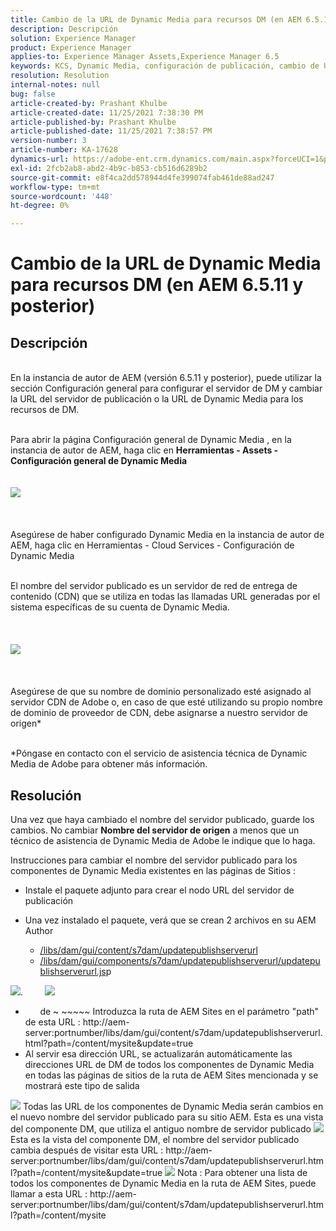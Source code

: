 ```yaml
---
title: Cambio de la URL de Dynamic Media para recursos DM (en AEM 6.5.11 y posterior)
description: Descripción
solution: Experience Manager
product: Experience Manager
applies-to: Experience Manager Assets,Experience Manager 6.5
keywords: KCS, Dynamic Media, configuración de publicación, cambio de URL de DM
resolution: Resolution
internal-notes: null
bug: false
article-created-by: Prashant Khulbe
article-created-date: 11/25/2021 7:38:30 PM
article-published-by: Prashant Khulbe
article-published-date: 11/25/2021 7:38:57 PM
version-number: 3
article-number: KA-17628
dynamics-url: https://adobe-ent.crm.dynamics.com/main.aspx?forceUCI=1&pagetype=entityrecord&etn=knowledgearticle&id=98388241-274e-ec11-8c62-00224804e5cb
exl-id: 2fcb2ab8-abd2-4b9c-b853-cb516d6289b2
source-git-commit: e8f4ca2dd578944d4fe399074fab461de88ad247
workflow-type: tm+mt
source-wordcount: '448'
ht-degree: 0%

---
```


# Cambio de la URL de Dynamic Media para recursos DM (en AEM 6.5.11 y posterior)

## Descripción

<br>En la instancia de autor de AEM (versión 6.5.11 y posterior), puede utilizar la sección Configuración general para configurar el servidor de DM y cambiar la URL del servidor de publicación o la URL de Dynamic Media para los recursos de DM.

<br>Para abrir la página Configuración general de Dynamic Media , en la instancia de autor de AEM, haga clic en <b>Herramientas - Assets - Configuración general de Dynamic Media</b>
<br> <br><br>![](assets/___99388241-274e-ec11-8c62-00224804e5cb___.png)<br><br> <br><br>Asegúrese de haber configurado Dynamic Media en la instancia de autor de AEM, haga clic en Herramientas - Cloud Services - Configuración de Dynamic Media

<br>El nombre del servidor publicado es un servidor de red de entrega de contenido (CDN) que se utiliza en todas las llamadas URL generadas por el sistema específicas de su cuenta de Dynamic Media.<br><br> <br><br>![](assets/___9c388241-274e-ec11-8c62-00224804e5cb___.png)<br><br> <br><br>Asegúrese de que su nombre de dominio personalizado esté asignado al servidor CDN de Adobe o, en caso de que esté utilizando su propio nombre de dominio de proveedor de CDN, debe asignarse a nuestro servidor de origen\*

<br>\*Póngase en contacto con el servicio de asistencia técnica de Dynamic Media de Adobe para obtener más información. <br>

## Resolución


Una vez que haya cambiado el nombre del servidor publicado, guarde los cambios. No cambiar <b>Nombre del servidor de origen</b> a menos que un técnico de asistencia de Dynamic Media de Adobe le indique que lo haga.

Instrucciones para cambiar el nombre del servidor publicado para los componentes de Dynamic Media existentes en las páginas de Sitios :

- Instale el paquete adjunto para crear el nodo URL del servidor de publicación
- Una vez instalado el paquete, verá que se crean 2 archivos en su AEM Author

   - [/libs/dam/gui/content/s7dam/updatepublishserverurl](http://vgaur-wx-1:4502/crx/de/index.jsp#/crx.default/jcr%3aroot/libs/dam/gui/content/s7dam/updatepublishserverurl "Ver la ruta en el CRXDE Lite")
   - [/libs/dam/gui/components/s7dam/updatepublishserverurl/updatepublishserverurl.js](http://vgaur-wx-1:4502/crx/de/index.jsp#/crx.default/jcr%3aroot/libs/dam/gui/components/s7dam/updatepublishserverurl/updatepublishserverurl.jsp "Ver la ruta en el CRXDE Lite")p


![](assets/d326656d-3f49-ec11-8c62-000d3a5cbc3f.png).         ![](assets/20fc6673-3f49-ec11-8c62-000d3a5cbc3f.png)

- &#x200B; &#x200B; &#x200B; &#x200B; &#x200B; &#x200B; de &#x200B;~ ~~~~~ Introduzca la ruta de AEM Sites en el parámetro &quot;path&quot; de esta URL : http://aem-server:portnumber/libs/dam/gui/content/s7dam/updatepublishserverurl.html?path=/content/mysite&amp;update=true &#x200B; &#x200B; &#x200B; &#x200B; &#x200B; &#x200B; &#x200B;
- Al servir esa dirección URL, se actualizarán automáticamente las direcciones URL de DM de todos los componentes de Dynamic Media en todas las páginas de sitios de la ruta de AEM Sites mencionada y se mostrará este tipo de salida


![](assets/12ef597f-3f49-ec11-8c62-000d3a5cbc3f.png)
Todas las URL de los componentes de Dynamic Media serán cambios en el nuevo nombre del servidor publicado para su sitio AEM.
Esta es una vista del componente DM, que utiliza el antiguo nombre de servidor publicado
![](assets/59f64ca5-4049-ec11-8c62-000d3a5cbc3f.png)
Esta es la vista del componente DM, el nombre del servidor publicado cambia después de visitar esta URL : http://aem-server:portnumber/libs/dam/gui/content/s7dam/updatepublishserverurl.html?path=/content/mysite&amp;update=true
![](assets/7a7449b1-4049-ec11-8c62-000d3a5cbc3f.png)
Nota : Para obtener una lista de todos los componentes de Dynamic Media en la ruta de AEM Sites, puede llamar a esta URL : http://aem-server:portnumber/libs/dam/gui/content/s7dam/updatepublishserverurl.html?path=/content/mysite

&#x200B; &#x200B; &#x200B; &#x200B; &#x200B; &#x200B; &#x200B;
